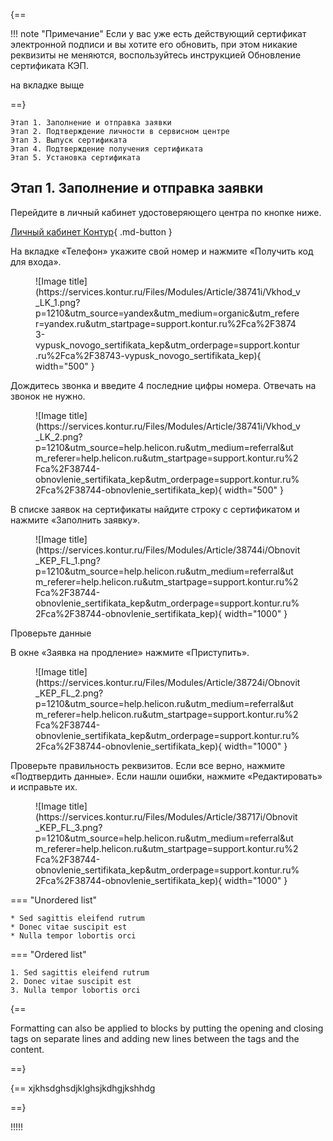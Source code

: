 {==

!!! note "Примечание"
Если у вас уже есть действующий сертификат электронной подписи и вы хотите его обновить, при этом никакие реквизиты не меняются, воспользуйтесь инструкцией Обновление сертификата КЭП.

на вкладке выще

==}

    Этап 1. Заполнение и отправка заявки
    Этап 2. Подтверждение личности в сервисном центре
    Этап 3. Выпуск сертификата
    Этап 4. Подтверждение получения сертификата
    Этап 5. Установка сертификата


## Этап 1. Заполнение и отправка заявки

Перейдите  в личный кабинет удостоверяющего центра по кнопке ниже.

[Личный кабинет Контур](https://i.kontur-ca.ru){ .md-button }

На вкладке «Телефон» укажите свой номер и нажмите «Получить код для входа». 

<figure markdown>
  ![Image title](https://services.kontur.ru/Files/Modules/Article/38741i/Vkhod_v_LK_1.png?p=1210&utm_source=yandex&utm_medium=organic&utm_referer=yandex.ru&utm_startpage=support.kontur.ru%2Fca%2F38743-vypusk_novogo_sertifikata_kep&utm_orderpage=support.kontur.ru%2Fca%2F38743-vypusk_novogo_sertifikata_kep){ width="500" }
</figure>

Дождитесь звонка и введите 4 последние цифры номера. Отвечать на звонок не нужно. 

<figure markdown>
  ![Image title](https://services.kontur.ru/Files/Modules/Article/38741i/Vkhod_v_LK_2.png?p=1210&utm_source=help.helicon.ru&utm_medium=referral&utm_referer=help.helicon.ru&utm_startpage=support.kontur.ru%2Fca%2F38744-obnovlenie_sertifikata_kep&utm_orderpage=support.kontur.ru%2Fca%2F38744-obnovlenie_sertifikata_kep){ width="500" }
</figure>

В списке заявок на сертификаты найдите строку с сертификатом и нажмите «Заполнить заявку». 

<figure markdown>
  ![Image title](https://services.kontur.ru/Files/Modules/Article/38744i/Obnovit_KEP_FL_1.png?p=1210&utm_source=help.helicon.ru&utm_medium=referral&utm_referer=help.helicon.ru&utm_startpage=support.kontur.ru%2Fca%2F38744-obnovlenie_sertifikata_kep&utm_orderpage=support.kontur.ru%2Fca%2F38744-obnovlenie_sertifikata_kep){ width="1000" }
</figure>

Проверьте данные

В окне «Заявка на продление» нажмите «Приступить».
<figure markdown>
  ![Image title](https://services.kontur.ru/Files/Modules/Article/38724i/Obnovit_KEP_FL_2.png?p=1210&utm_source=help.helicon.ru&utm_medium=referral&utm_referer=help.helicon.ru&utm_startpage=support.kontur.ru%2Fca%2F38744-obnovlenie_sertifikata_kep&utm_orderpage=support.kontur.ru%2Fca%2F38744-obnovlenie_sertifikata_kep){ width="1000" }
</figure>
Проверьте правильность реквизитов. Если все верно, нажмите «Подтвердить данные». Если нашли ошибки, нажмите «Редактировать» и исправьте их. 
<figure markdown>
  ![Image title](https://services.kontur.ru/Files/Modules/Article/38717i/Obnovit_KEP_FL_3.png?p=1210&utm_source=help.helicon.ru&utm_medium=referral&utm_referer=help.helicon.ru&utm_startpage=support.kontur.ru%2Fca%2F38744-obnovlenie_sertifikata_kep&utm_orderpage=support.kontur.ru%2Fca%2F38744-obnovlenie_sertifikata_kep){ width="1000" }
</figure>


=== "Unordered list"

    * Sed sagittis eleifend rutrum
    * Donec vitae suscipit est
    * Nulla tempor lobortis orci

=== "Ordered list"

    1. Sed sagittis eleifend rutrum
    2. Donec vitae suscipit est
    3. Nulla tempor lobortis orci

{==

Formatting can also be applied to blocks by putting the opening and closing
tags on separate lines and adding new lines between the tags and the content.

==}

{==
xjkhsdghsdjklghsjkdhgjkshhdg

==}

!!!!!